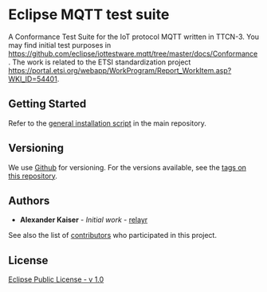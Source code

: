 # Eclipse MQTT test suite

A Conformance Test Suite for the IoT protocol MQTT written in TTCN-3. You may find initial test purposes in https://github.com/eclipse/iottestware.mqtt/tree/master/docs/Conformance. The work is related to the ETSI standardization project https://portal.etsi.org/webapp/WorkProgram/Report_WorkItem.asp?WKI_ID=54401.

## Getting Started

Refer to the [general installation script](https://github.com/eclipse/iottestware/blob/master/INSTALL.md) in the main repository.

## Versioning

We use [Github](https://github.com/) for versioning. For the versions available, see the [tags on this repository](https://github.com/eclipse/iottestware.mqtt/tags). 

## Authors

* **Alexander Kaiser** - *Initial work* - [relayr](https://relayr.io/)

See also the list of [contributors](https://github.com/eclipse/iottestware.mqtt/graphs/contributors) who participated in this project.

## License

[Eclipse Public License - v 1.0](LICENSE)
